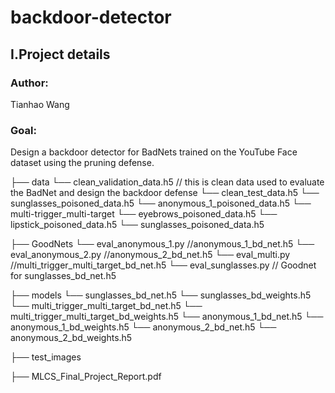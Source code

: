 # backdoor-detector

## I.Project details
### Author: 
Tianhao Wang

### Goal: 
Design a backdoor detector for BadNets trained on the YouTube Face dataset using the pruning defense.

├── data 
    └── clean_validation_data.h5 // this is clean data used to evaluate the BadNet and design the backdoor defense
    └── clean_test_data.h5
    └── sunglasses_poisoned_data.h5
    └── anonymous_1_poisoned_data.h5
    └── multi-trigger_multi-target
        └── eyebrows_poisoned_data.h5
        └── lipstick_poisoned_data.h5
        └── sunglasses_poisoned_data.h5
        
├── GoodNets
    └── eval_anonymous_1.py //anonymous_1_bd_net.h5
    └── eval_anonymous_2.py //anonymous_2_bd_net.h5
    └── eval_multi.py //multi_trigger_multi_target_bd_net.h5
    └── eval_sunglasses.py // Goodnet for sunglasses_bd_net.h5
        
├── models
    └── sunglasses_bd_net.h5
    └── sunglasses_bd_weights.h5
    └── multi_trigger_multi_target_bd_net.h5
    └── multi_trigger_multi_target_bd_weights.h5
    └── anonymous_1_bd_net.h5
    └── anonymous_1_bd_weights.h5
    └── anonymous_2_bd_net.h5
    └── anonymous_2_bd_weights.h5
    
├── test_images   

├── MLCS_Final_Project_Report.pdf
     
